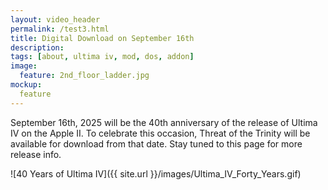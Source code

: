 ```yaml
---
layout: video_header
permalink: /test3.html
title: Digital Download on September 16th
description:
tags: [about, ultima iv, mod, dos, addon]
image:
  feature: 2nd_floor_ladder.jpg
mockup:
  feature
---
```


<!--<hr>


<hr>-->

September 16th, 2025 will be the 40th anniversary of the release of Ultima IV on the Apple II. To celebrate this occasion, Threat of the Trinity will be available for download from that date. Stay tuned to this page for more release info.

![40 Years of Ultima IV]({{ site.url }}/images/Ultima_IV_Forty_Years.gif)
    

    

    

    

  
    





